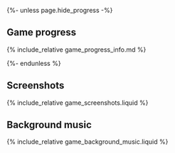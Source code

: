 {%- unless page.hide_progress -%}

## Game progress

{% include_relative game_progress_info.md  %}

{%- endunless %}

## Screenshots

{% include_relative game_screenshots.liquid  %}

## Background music

{% include_relative game_background_music.liquid  %}

